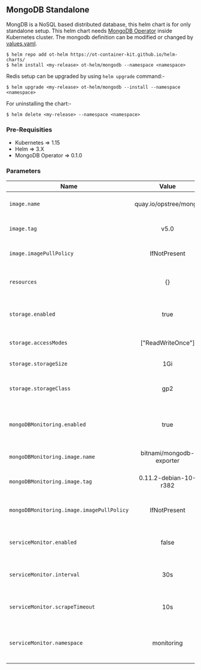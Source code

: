 ## MongoDB Standalone

MongDB is a NoSQL based distributed database, this helm chart is for only standalone setup. This helm chart needs [MongoDB Operator](../mongodb-operator) inside Kubernetes cluster. The mongodb definition can be modified or changed by [values.yaml](./values.yaml).

```shell
$ helm repo add ot-helm https://ot-container-kit.github.io/helm-charts/
$ helm install <my-release> ot-helm/mongodb --namespace <namespace>
```

Redis setup can be upgraded by using `helm upgrade` command:-

```shell
$ helm upgrade <my-release> ot-helm/mongodb --install --namespace <namespace>
```

For uninstalling the chart:-

```shell
$ helm delete <my-release> --namespace <namespace>
```

### Pre-Requisities

- Kubernetes => 1.15
- Helm => 3.X
- MongoDB Operator => 0.1.0

### Parameters

| **Name**                                  |        **Value**         | **Description**                                    |
|-------------------------------------------|:------------------------:|----------------------------------------------------|
| `image.name`                              |  quay.io/opstree/mongo   | Name of the MongoDB image                          |
| `image.tag`                               |           v5.0           | Tag for the MongoDB image                          |
| `image.imagePullPolicy`                   |       IfNotPresent       | Image Pull Policy of the MongoDB                   |
| `resources`                               |            {}            | Request and limits for MongoDB statefulset         |
| `storage.enabled`                         |           true           | Storage is enabled for MongoDB or not              |
| `storage.accessModes`                     |    ["ReadWriteOnce"]     | AccessMode for storage provider                    |
| `storage.storageSize`                     |           1Gi            | Size of storage for MongoDB                        |
| `storage.storageClass`                    |           gp2            | Name of the storageClass to create storage         |
| `mongoDBMonitoring.enabled`               |           true           | MongoDB exporter should be deployed or not         |
| `mongoDBMonitoring.image.name`            | bitnami/mongodb-exporter | Name of the MongoDB exporter image                 |
| `mongoDBMonitoring.image.tag`             |  0.11.2-debian-10-r382   | Tag of the MongoDB exporter image                  |
| `mongoDBMonitoring.image.imagePullPolicy` |       IfNotPresent       | Image Pull Policy of the MongoDB exporter image    |
|`serviceMonitor.enabled` | false | Servicemonitor to monitor MongoDB with Prometheus  |
|`serviceMonitor.interval` | 30s | Interval at which metrics should be scraped.       |
|`serviceMonitor.scrapeTimeout` | 10s | Timeout after which the scrape is ended            |
|`serviceMonitor.namespace` | monitoring | 	Namespace in which Prometheus operator is running |
